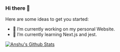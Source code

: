 ### Hi there 👋




Here are some ideas to get you started:

- 🔭 I’m currently working on my personal Website. 
- 🌱 I’m currently learning Next.js and jest.

[![Anshu's Github Stats](https://streak-stats.demolab.com/?user=anshu-kumarr&theme=dark)](https://git.io/streak-stats)


